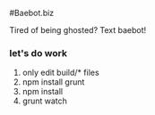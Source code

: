 #Baebot.biz

Tired of being ghosted? Text baebot!

### let's do work
1.  only edit build/* files
2.  npm install grunt
3.  npm install
4.  grunt watch